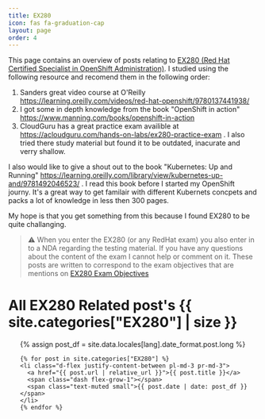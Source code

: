 ```yaml
---
title: EX280
icon: fas fa-graduation-cap
layout: page
order: 4
---
```


This page contains an overview of posts relating to [EX280 (Red Hat Certified Specialist in OpenShift Administration)](https://www.redhat.com/en/services/training/ex280-red-hat-certified-specialist-in-openshift-administration-exam?section=Overview). I studied using the following resource and recomend them in the following order:

1. Sanders great video course at O'Reilly https://learning.oreilly.com/videos/red-hat-openshift/9780137441938/
2. I got some in depth knowledge from the book "OpenShift in action" https://www.manning.com/books/openshift-in-action
3. CloudGuru has a great practice exam availible at https://acloudguru.com/hands-on-labs/ex280-practice-exam . I also tried there study material but found it to be outdated, inacurate and verry shallow.

I also would like to give a shout out to the book "Kubernetes: Up and Running" https://learning.oreilly.com/library/view/kubernetes-up-and/9781492046523/ . I read this book before I started my OpenShift journy. It's a great way to get familair with different Kubernets concpets and packs a lot of knowledge in less then 300 pages.

My hope is that you get something from this because I found EX280 to be quite challanging.

> ⚠️ When you enter the EX280 (or any RedHat exam) you also enter in to a NDA regarding the testing material. If you have any questions about the content of the exam I cannot help or comment on it. These posts are written to correspond to the exam objectives that are mentions on [EX280 Exam Objectives](https://www.redhat.com/en/services/training/ex280-red-hat-certified-specialist-in-openshift-administration-exam?section=Objectives)

<div id="page-category">
  <h1 class="pl-lg-2">
    <i class="far fa-folder-open fa-fw text-muted"></i>
      All EX280 Related post's
    <span class="lead text-muted pl-2">{{ site.categories["EX280"] | size }}</span>
  </h1>

  <ul class="post-content pl-0">
    {% assign post_df = site.data.locales[lang].date_format.post.long %}

    {% for post in site.categories["EX280"] %}
    <li class="d-flex justify-content-between pl-md-3 pr-md-3">
      <a href="{{ post.url | relative_url }}">{{ post.title }}</a>
      <span class="dash flex-grow-1"></span>
      <span class="text-muted small">{{ post.date | date: post_df }}</span>
    </li>
    {% endfor %}
  </ul>
</div>
